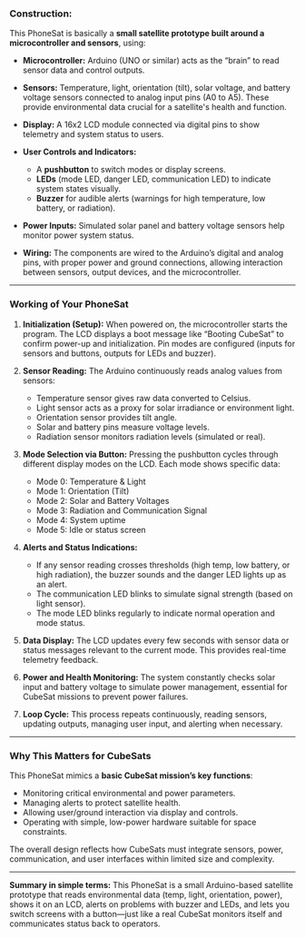 ### Construction:

This PhoneSat is basically a **small satellite prototype built around a microcontroller and sensors**, using:

* **Microcontroller:** Arduino (UNO or similar) acts as the “brain” to read sensor data and control outputs.
* **Sensors:** Temperature, light, orientation (tilt), solar voltage, and battery voltage sensors connected to analog input pins (A0 to A5). These provide environmental data crucial for a satellite's health and function.
* **Display:** A 16x2 LCD module connected via digital pins to show telemetry and system status to users.
* **User Controls and Indicators:**

  * A **pushbutton** to switch modes or display screens.
  * **LEDs** (mode LED, danger LED, communication LED) to indicate system states visually.
  * **Buzzer** for audible alerts (warnings for high temperature, low battery, or radiation).
* **Power Inputs:** Simulated solar panel and battery voltage sensors help monitor power system status.
* **Wiring:** The components are wired to the Arduino’s digital and analog pins, with proper power and ground connections, allowing interaction between sensors, output devices, and the microcontroller.

---

### Working of Your PhoneSat

1. **Initialization (Setup):**
   When powered on, the microcontroller starts the program. The LCD displays a boot message like “Booting CubeSat” to confirm power-up and initialization. Pin modes are configured (inputs for sensors and buttons, outputs for LEDs and buzzer).

2. **Sensor Reading:**
   The Arduino continuously reads analog values from sensors:

   * Temperature sensor gives raw data converted to Celsius.
   * Light sensor acts as a proxy for solar irradiance or environment light.
   * Orientation sensor provides tilt angle.
   * Solar and battery pins measure voltage levels.
   * Radiation sensor monitors radiation levels (simulated or real).

3. **Mode Selection via Button:**
   Pressing the pushbutton cycles through different display modes on the LCD. Each mode shows specific data:

   * Mode 0: Temperature & Light
   * Mode 1: Orientation (Tilt)
   * Mode 2: Solar and Battery Voltages
   * Mode 3: Radiation and Communication Signal
   * Mode 4: System uptime
   * Mode 5: Idle or status screen

4. **Alerts and Status Indications:**

   * If any sensor reading crosses thresholds (high temp, low battery, or high radiation), the buzzer sounds and the danger LED lights up as an alert.
   * The communication LED blinks to simulate signal strength (based on light sensor).
   * The mode LED blinks regularly to indicate normal operation and mode status.

5. **Data Display:**
   The LCD updates every few seconds with sensor data or status messages relevant to the current mode. This provides real-time telemetry feedback.

6. **Power and Health Monitoring:**
   The system constantly checks solar input and battery voltage to simulate power management, essential for CubeSat missions to prevent power failures.

7. **Loop Cycle:**
   This process repeats continuously, reading sensors, updating outputs, managing user input, and alerting when necessary.

---

### Why This Matters for CubeSats

This PhoneSat mimics a **basic CubeSat mission’s key functions**:

* Monitoring critical environmental and power parameters.
* Managing alerts to protect satellite health.
* Allowing user/ground interaction via display and controls.
* Operating with simple, low-power hardware suitable for space constraints.

The overall design reflects how CubeSats must integrate sensors, power, communication, and user interfaces within limited size and complexity.

---

**Summary in simple terms:**
This PhoneSat is a small Arduino-based satellite prototype that reads environmental data (temp, light, orientation, power), shows it on an LCD, alerts on problems with buzzer and LEDs, and lets you switch screens with a button—just like a real CubeSat monitors itself and communicates status back to operators.

